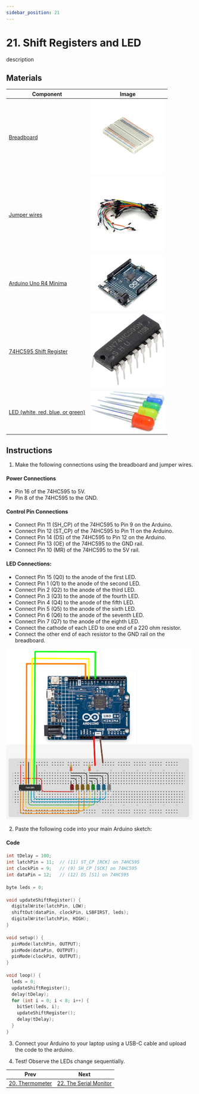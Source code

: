 ```yaml
---
sidebar_position: 21
---
```

# 21. Shift Registers and LED
description

## Materials
| Component                                   | Image                                                         |
|---------------------------------------------|---------------------------------------------------------------|
| [Breadboard](https://www.canadarobotix.com/products/160)                                  | <img src="/img/docs/UNO-R4-Starter-Kit/breadboard.webp" width="200" />|
| [Jumper wires](https://www.canadarobotix.com/products/922)                                | <img src="/img/docs/UNO-R4-Starter-Kit/jumper-wires.webp" width="200"  />|
| [Arduino Uno R4 Minima](https://www.canadarobotix.com/collections/featured-1/products/3060)| <img src="/img/docs/UNO-R4-Starter-Kit/arduino-r4-minima.webp" width="200" />|
| [74HC595 Shift Register](https://www.canadarobotix.com/products/848)                      | <img src="/img/docs/UNO-R4-Starter-Kit/74HC595.png" width="200" />|
| [LED (white, red, blue, or green)](https://www.canadarobotix.com/products/1282)            | <img src="/img/docs/UNO-R4-Starter-Kit/LED.jpg" width="200"/>|

## Instructions
1. Make the following connections using the breadboard and jumper wires.
#### Power Connections
- Pin 16 of the 74HC595 to 5V.
- Pin 8 of the 74HC595 to the GND.

#### Control Pin Connections
- Connect Pin 11 (SH_CP) of the 74HC595 to Pin 9 on the Arduino.
- Connect Pin 12 (ST_CP) of the 74HC595 to Pin 11 on the Arduino.
- Connect Pin 14 (DS) of the 74HC595 to Pin 12 on the Arduino.
- Connect Pin 13 (OE) of the 74HC595 to the GND rail.
- Connect Pin 10 (MR) of the 74HC595 to the 5V rail.

#### LED Connections:
- Connect Pin 15 (Q0) to the anode of the first LED.
- Connect Pin 1 (Q1) to the anode of the second LED.
- Connect Pin 2 (Q2) to the anode of the third LED.
- Connect Pin 3 (Q3) to the anode of the fourth LED.
- Connect Pin 4 (Q4) to the anode of the fifth LED.
- Connect Pin 5 (Q5) to the anode of the sixth LED.
- Connect Pin 6 (Q6) to the anode of the seventh LED.
- Connect Pin 7 (Q7) to the anode of the eighth LED.
- Connect the cathode of each LED to one end of a 220 ohm resistor.
- Connect the other end of each resistor to the GND rail on the breadboard.
<img src="/img/docs/UNO-R4-Starter-Kit/shift-registers-and-LEDs.png" width="500" />

2. Paste the following code into your main Arduino sketch:
#### Code
```cpp
int tDelay = 100;
int latchPin = 11;  // (11) ST_CP [RCK] on 74HC595
int clockPin = 9;   // (9) SH_CP [SCK] on 74HC595
int dataPin = 12;   // (12) DS [S1] on 74HC595

byte leds = 0;

void updateShiftRegister() {
  digitalWrite(latchPin, LOW);
  shiftOut(dataPin, clockPin, LSBFIRST, leds);
  digitalWrite(latchPin, HIGH);
}

void setup() {
  pinMode(latchPin, OUTPUT);
  pinMode(dataPin, OUTPUT);
  pinMode(clockPin, OUTPUT);
}

void loop() {
  leds = 0;
  updateShiftRegister();
  delay(tDelay);
  for (int i = 0; i < 8; i++) {
    bitSet(leds, i);
    updateShiftRegister();
    delay(tDelay);
  }
}
```

3. Connect your Arduino to your laptop using a USB-C cable and upload the code to the arduino.

4. Test! Observe the LEDs change sequentially.

|Prev|Next|
|---|---|
|[20. Thermometer](Thermometer.md)|[22. The Serial Monitor](Serial-Monitor.md)|